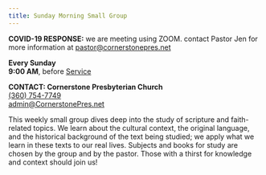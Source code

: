 ```yaml
---
title: Sunday Morning Small Group
---
```

**COVID-19 RESPONSE:** we are meeting using ZOOM. contact Pastor Jen for more information at pastor@cornerstonepres.net

**Every Sunday**\
**9:00 AM**, before [Service](about.html#service-details)

**CONTACT: Cornerstone Presbyterian Church**\
[(360) 754-7749](tel:360-754-7749)\
[admin@CornerstonePres.net](mailto:admin@cornerstonepres.net)

This weekly small group dives deep into the study of scripture and faith-related topics. We learn about the cultural context, the original language, and the historical background of the text being studied; we apply what we learn in these texts to our real lives. Subjects and books for study are chosen by the group and by the pastor. Those with a thirst for knowledge and context should join us!
